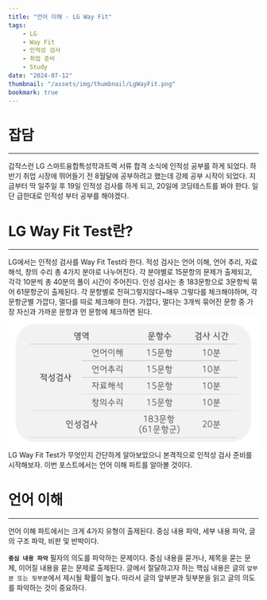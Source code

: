 ```yaml
---
title: "언어 이해 - LG Way Fit"
tags:
    - LG
    - Way Fit
    - 인적성 검사
    - 취업 준비
    - Study
date: "2024-07-12"
thumbnail: "/assets/img/thumbnail/LgWayFit.png"
bookmark: true
---
```


# 잡담
---
갑작스런 LG 스마트융합특성학과트랙 서류 합격 소식에 인적성 공부를 하게 되었다.
하반기 취업 시장에 뛰어들기 전 8월달에 공부하려고 했는데 강제 공부 시작이 되었다.
지금부터 딱 일주일 후 19일 인적성 검사를 하게 되고, 20일에 코딩테스트를 봐야 한다.
일단 급한대로 인적성 부터 공부를 해야겠다.

# LG Way Fit Test란?
---
LG에서는 인적성 검사를 Way Fit Test라 한다.
적성 검사는 언어 이해, 언어 추리, 자료 해석, 창의 수리 총 4가지 분야로 나누어진다.
각 분야별로 15문항의 문제가 출제되고, 각각 10분씩 총 40분의 풀이 시간이 주어진다.
인성 검사는 총 183문항으로 3문항씩 묶어 61문항군이 출제된다.
각 문항별로 전혀그렇지않다~매우 그렇다를 체크해야하며, 각 문항군별 가깝다, 멀다를 따로 체크해야 한다.
가깝다, 멀다는 3개씩 묶어진 문항 중 가장 자신과 가까운 문항과 먼 문항에 체크하면 된다.
![](/assets/img/WayFit/whatwayfit.png)
LG Way Fit Test가 무엇인지 간단하게 알아보았으니
본격적으로 인적성 검사 준비를 시작해보자.
이번 포스트에서는 언어 이해 파트를 알아볼 것이다.

# 언어 이해
---
언어 이해 파트에서는 크게 4가지 유형이 출제된다.
중심 내용 파악, 세부 내용 파악, 글의 구조 파악, 비판 및 반박이다.

**`중심 내용 파악`**
필자의 의도를 파악하는 문제이다.
중심 내용을 묻거나, 제목을 묻는 문제, 이어질 내용을 묻는 문제로 출제된다.
글에서 절달하고자 하는 핵심 내용은 글의 `앞부분 또는 뒷부분`에서 제시될 확률이 높다.
따라서 글의 앞부분과 뒷부분을 읽고 글의 의도를 파악하는 것이 중요하다.